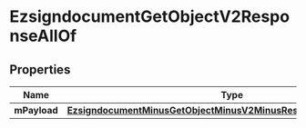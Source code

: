 
# EzsigndocumentGetObjectV2ResponseAllOf

## Properties
Name | Type | Description | Notes
------------ | ------------- | ------------- | -------------
**mPayload** | [**EzsigndocumentMinusGetObjectMinusV2MinusResponseMinusMPayload**](EzsigndocumentMinusGetObjectMinusV2MinusResponseMinusMPayload.md) |  | 




